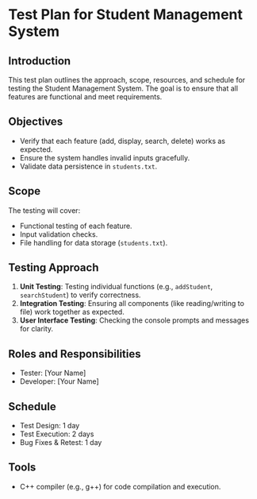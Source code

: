 # Test Plan for Student Management System

## Introduction
This test plan outlines the approach, scope, resources, and schedule for testing the Student Management System. The goal is to ensure that all features are functional and meet requirements.

## Objectives
- Verify that each feature (add, display, search, delete) works as expected.
- Ensure the system handles invalid inputs gracefully.
- Validate data persistence in `students.txt`.

## Scope
The testing will cover:
- Functional testing of each feature.
- Input validation checks.
- File handling for data storage (`students.txt`).

## Testing Approach
1. **Unit Testing**: Testing individual functions (e.g., `addStudent`, `searchStudent`) to verify correctness.
2. **Integration Testing**: Ensuring all components (like reading/writing to file) work together as expected.
3. **User Interface Testing**: Checking the console prompts and messages for clarity.

## Roles and Responsibilities
- Tester: [Your Name]
- Developer: [Your Name]

## Schedule
- Test Design: 1 day
- Test Execution: 2 days
- Bug Fixes & Retest: 1 day

## Tools
- C++ compiler (e.g., g++) for code compilation and execution.